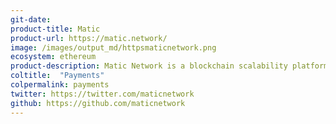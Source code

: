```yaml
---
git-date: 
product-title: Matic
product-url: https://matic.network/
image: /images/output_md/httpsmaticnetwork.png
ecosystem: ethereum
product-description: Matic Network is a blockchain scalability platform which provides secure, scalable and instant transactions powered by PoS side chains and an adapted version of Plasma.
coltitle:  "Payments"
colpermalink: payments
twitter: https://twitter.com/maticnetwork
github: https://github.com/maticnetwork
---
```

